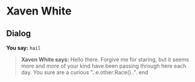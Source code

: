 # Xaven White


## Dialog

**You say:** `hail`



>**Xaven White says:** Hello there.  Forgive me for staring, but it seems more and more of your kind have been passing through here each day.  You sure are a curious "..e.other:Race()..".
end
